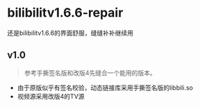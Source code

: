 # bilibilitv1.6.6-repair
还是bilibilitv1.6.6的界面舒服，缝缝补补继续用

## v1.0
> 参考手撕签名版和改版4先缝合一个能用的版本。

- 由于原版似乎有签名校验，动态链接库采用手撕签名版的libbili.so
- 视频源采用改版4的TV源